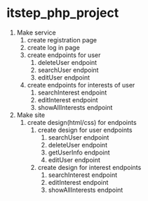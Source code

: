 # itstep_php_project

1. Make service
    1. create registration page
    2. create log in page
    3. create endpoints for user
        1. deleteUser endpoint
        2. searchUser endpoint
        3. editUser endpoint
    4. create endpoints for interests of user
        1. searchInterest endpoint
        2. editInterest endpoint 
        3. showAllInterests endpoint
2. Make site
    1. create design(html/css) for endpoints
        1. create design for user endpoints
            1. searchUser endpoint
            2. deleteUser endpoint
            3. getUserInfo endpoint
            4. editUser endpoint
        2. create design for interest endpoints
            1. searchInterest endpoint
            2. editInterest endpoint
            3. showAllInterests endpoint